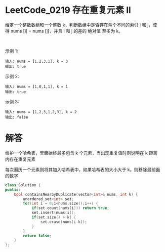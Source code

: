 # LeetCode_0219 存在重复元素 II
给定一个整数数组和一个整数 k，判断数组中是否存在两个不同的索引 i 和 j，使得 nums [i] = nums [j]，并且 i 和 j 的差的 绝对值 至多为 k。

 

示例 1:
```
输入: nums = [1,2,3,1], k = 3
输出: true
```
示例 2:
```
输入: nums = [1,0,1,1], k = 1
输出: true
```
示例 3:
```
输入: nums = [1,2,3,1,2,3], k = 2
输出: false
```

# 解答
维护一个哈希表，里面始终最多包含 k 个元素，当出现重复值时则说明在 k 距离内存在重复元素

每次遍历一个元素则将其加入哈希表中，如果哈希表的大小大于 k，则移除最前面的数字

```C++
class Solution {
public:
    bool containsNearbyDuplicate(vector<int>& nums, int k) {
        unordered_set<int> set;
        for(int i = 0;i<nums.size();i++) {
            if(set.count(nums[i])) return true;
            set.insert(nums[i]);
            if(set.size() > k) {
                set.erase(nums[i-k]);
            }
        }
        return false;
    }
};
```
